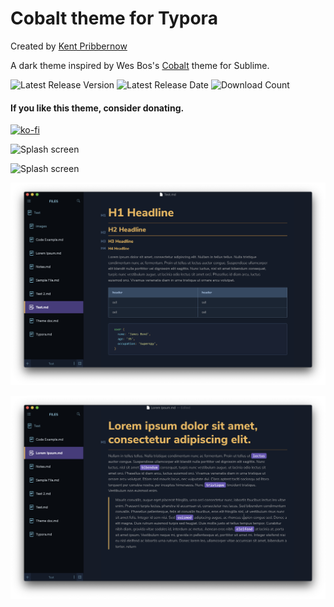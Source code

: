 # Cobalt theme for Typora
Created by [Kent Pribbernow](https://www.github.com/elitistsnob)

A dark theme inspired by Wes Bos's [Cobalt](https://www.github.com/wesbos) theme for Sublime.

![Latest Release Version](https://img.shields.io/github/v/release/elitistsnob/typora-cobalt-theme)
![Latest Release Date](https://img.shields.io/github/release-date/elitistsnob/typora-cobalt-theme)
![Download Count](https://img.shields.io/github/downloads/elitistsnob/typora-cobalt-theme/total)

#### If you like this theme, consider donating. 
[![ko-fi](https://www.ko-fi.com/img/githubbutton_sm.svg)](https://ko-fi.com/R5R51EVX9)

![Splash screen](images/screenshot1.png)

![Splash screen](images/screenshot2.png)

![Splash screen](images/screenshot3.png)

![Splash screen](images/screenshot4.png)
